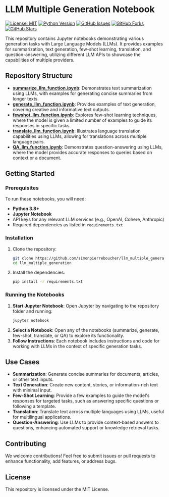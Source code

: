 # LLM Multiple Generation Notebook
[![License: MIT](https://img.shields.io/badge/License-MIT-yellow.svg)](https://opensource.org/licenses/MIT)
[![Python Version](https://img.shields.io/badge/python-3.7%2B-blue.svg)](https://www.python.org/downloads/)
[![GitHub Issues](https://img.shields.io/github/issues/simonpierreboucher/llm-generate-function)](https://github.com/simonpierreboucher/llm-generate-function/issues)
[![GitHub Forks](https://img.shields.io/github/forks/simonpierreboucher/llm-generate-function)](https://github.com/simonpierreboucher/llm-generate-function/network)
[![GitHub Stars](https://img.shields.io/github/stars/simonpierreboucher/llm-generate-function)](https://github.com/simonpierreboucher/llm-generate-function/stargazers)

This repository contains Jupyter notebooks demonstrating various generation tasks with Large Language Models (LLMs). It provides examples for summarization, text generation, few-shot learning, translation, and question-answering, utilizing different LLM APIs to showcase the capabilities of multiple providers.

## Repository Structure

- **[summarize_llm_function.ipynb](https://github.com/simonpierreboucher/llm_multiple_generation/blob/main/summarize_llm_function.ipynb)**: Demonstrates text summarization using LLMs, with examples for generating concise summaries from longer texts.
- **[generate_llm_function.ipynb](https://github.com/simonpierreboucher/llm_multiple_generation/blob/main/generate_llm_function.ipynb)**: Provides examples of text generation, covering creative and informative text outputs.
- **[fewshot_llm_function.ipynb](https://github.com/simonpierreboucher/llm_multiple_generation/blob/main/fewshot_llm_function.ipynb)**: Explores few-shot learning techniques, where the model is given a limited number of examples to guide its responses in specific tasks.
- **[translate_llm_function.ipynb](https://github.com/simonpierreboucher/llm_multiple_generation/blob/main/translate_llm_function.ipynb)**: Illustrates language translation capabilities using LLMs, allowing for translations across multiple language pairs.
- **[QA_llm_function.ipynb](https://github.com/simonpierreboucher/llm_multiple_generation/blob/main/QA_llm_function.ipynb)**: Demonstrates question-answering using LLMs, where the model provides accurate responses to queries based on context or a document.

## Getting Started

### Prerequisites

To run these notebooks, you will need:
- **Python 3.8+**
- **Jupyter Notebook**
- API keys for any relevant LLM services (e.g., OpenAI, Cohere, Anthropic)
- Required dependencies as listed in `requirements.txt`

### Installation

1. Clone the repository:

   ```bash
   git clone https://github.com/simonpierreboucher/llm_multiple_generation.git
   cd llm_multiple_generation
   ```

2. Install the dependencies:

   ```bash
   pip install -r requirements.txt
   ```

### Running the Notebooks

1. **Start Jupyter Notebook**: Open Jupyter by navigating to the repository folder and running:
   ```bash
   jupyter notebook
   ```
2. **Select a Notebook**: Open any of the notebooks (summarize, generate, few-shot, translate, or QA) to explore its functionality.
3. **Follow Instructions**: Each notebook includes instructions and code for working with LLMs in the context of specific generation tasks.

## Use Cases

- **Summarization**: Generate concise summaries for documents, articles, or other text inputs.
- **Text Generation**: Create new content, stories, or information-rich text with minimal input.
- **Few-Shot Learning**: Provide a few examples to guide the model's responses for targeted tasks, such as answering specific questions or following a template.
- **Translation**: Translate text across multiple languages using LLMs, useful for multilingual applications.
- **Question-Answering**: Use LLMs to provide context-based answers to questions, enhancing automated support or knowledge retrieval tasks.

## Contributing

We welcome contributions! Feel free to submit issues or pull requests to enhance functionality, add features, or address bugs.

## License

This repository is licensed under the MIT License.

